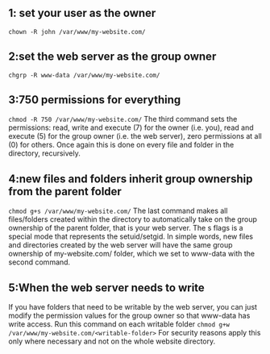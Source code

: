 ## 1: set your user as the owner
```chown -R john /var/www/my-website.com/```

## 2:set the web server as the group owner
```chgrp -R www-data /var/www/my-website.com/```

## 3:750 permissions for everything
```chmod -R 750 /var/www/my-website.com/```
The third command sets the permissions: read, write and execute (7) for the owner (i.e. you), read and execute (5) for the group owner (i.e. the web server), zero permissions at all (0) for others. Once again this is done on every file and folder in the directory, recursively.

## 4:new files and folders inherit group ownership from the parent folder
```chmod g+s /var/www/my-website.com/```
The last command makes all files/folders created within the directory to automatically take on the group ownership of the parent folder, that is your web server. The s flags is a special mode that represents the setuid/setgid. In simple words, new files and directories created by the web server will have the same group ownership of my-website.com/ folder, which we set to www-data with the second command.

## 5:When the web server needs to write
If you have folders that need to be writable by the web server, you can just modify the permission values for the group owner so that www-data has write access. Run this command on each writable folder
```chmod g+w /var/www/my-website.com/<writable-folder>```
For security reasons apply this only where necessary and not on the whole website directory.